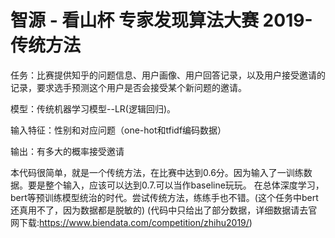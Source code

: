 # 智源 - 看山杯 专家发现算法大赛 2019-传统方法

任务：比赛提供知乎的问题信息、用户画像、用户回答记录，以及用户接受邀请的记录，要求选手预测这个用户是否会接受某个新问题的邀请。

模型：传统机器学习模型--LR(逻辑回归)。

输入特征：性别和对应问题（one-hot和tfidf编码数据）

输出：有多大的概率接受邀请   

本代码很简单，就是一个传统方法，在比赛中达到0.6分。因为输入了一训练数据。要是整个输入，应该可以达到0.7.可以当作baseline玩玩。
在总体深度学习，bert等预训练模型统治的时代。尝试传统方法，练练手也不错。(这个任务中bert还真用不了，因为数据都是脱敏的)
(代码中只给出了部分数据，详细数据请去官网下载:https://www.biendata.com/competition/zhihu2019/)
